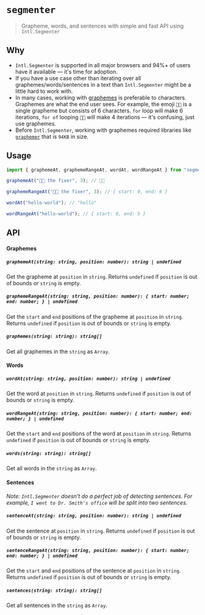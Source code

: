 # `segmenter`

> Grapheme, words, and sentences with simple and fast API using `Intl.Segmenter`

<!--
[![Gzipped Size](https://img.shields.io/bundlephobia/minzip/{{data.name}})](https://bundlephobia.com/result?p={{data.name}})
[![Build Status](https://img.shields.io/github/actions/workflow/status/astoilkov/{{data.name}}/main.yml?branch=main)](https://github.com/astoilkov/{{data.name}}/actions/workflows/main.yml)

## Install

```bash
npm install {{data.name}}
```
-->

## Why

- `Intl.Segmenter` is supported in all major browsers and 94%+ of users have it available — it's time for adoption.
- If you have a use case other than iterating over all graphemes/words/sentences in a text than `Intl.Segmenter` might be a little hard to work with.
- In many cases, working with [graphemes](https://en.wikipedia.org/wiki/Grapheme) is preferable to characters. Graphemes are what the end user sees. For example, the emoji `👨‍🔧️` is a single grapheme but consists of 6 characters. `for` loop will make 6 iterations, `for of` looping `👨‍🔧️` will make 4 iterations — it's confusing, just use graphemes.
- Before `Intl.Segmenter`, working with graphemes required libraries like [`graphemer`](https://bundlephobia.com/package/graphemer@1.4.0) that is `94KB` in size.

## Usage

```ts
import { graphemeAt, graphemeRangeAt, wordAt, wordRangeAt } from "segmenter";

graphemeAt("👨‍🔧️ the fixer", 3); // 👨‍🔧️

graphemeRangeAt("👨‍🔧️ the fixer", 3); // { start: 0, end: 6 }

wordAt("hello-world"); // "hello"

wordRangeAt("hello-world"); // { start: 0, end: 5 }
```

## API

#### Graphemes

##### `graphemeAt(string: string, position: number): string | undefined`

Get the grapheme at `position` in `string`. Returns `undefined` if `position` is out of bounds or `string` is empty.

##### `graphemeRangeAt(string: string, position: number): { start: number; end: number; } | undefined`

Get the `start` and `end` positions of the grapheme at `position` in `string`. Returns `undefined` if `position` is out of bounds or `string` is empty.

##### `graphemes(string: string): string[]`

Get all graphemes in the `string` as `Array`.

#### Words

##### `wordAt(string: string, position: number): string | undefined`

Get the word at `position` in `string`. Returns `undefined` if `position` is out of bounds or `string` is empty.

##### `wordRangeAt(string: string, position: number): { start: number; end: number; } | undefined`

Get the `start` and `end` positions of the word at `position` in `string`. Returns `undefined` if `position` is out of bounds or `string` is empty.

##### `words(string: string): string[]`

Get all words in the `string` as `Array`.

#### Sentences

_Note: `Intl.Segmenter` doesn't do a perfect job of detecting sentences. For example, `I went to Dr. Smith's office` will be split into two sentences._

##### `sentenceAt(string: string, position: number): string | undefined`

Get the sentence at `position` in `string`. Returns `undefined` if `position` is out of bounds or `string` is empty.

##### `sentenceRangeAt(string: string, position: number): { start: number; end: number; } | undefined`

Get the `start` and `end` positions of the sentence at `position` in `string`. Returns `undefined` if `position` is out of bounds or `string` is empty.

##### `sentences(string: string): string[]`

Get all sentences in the `string` as `Array`.
